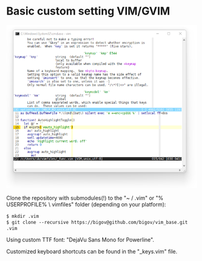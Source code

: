 # Basic custom setting VIM/GVIM

![Screenshot](screenshot.png)

Clone the repository with submodules(!) to the "~ / .vim" or "% USERPROFILE% \ vimfiles" folder (depending on your platform):

```
$ mkdir .vim
$ git clone --recursive https://bigov@github.com/bigov/vim_base.git .vim
```

Using custom TTF font: "DejaVu Sans Mono for Powerline".

Customized keyboard shortcuts can be found in the "_keys.vim" file.

